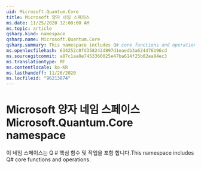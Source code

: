 ```yaml
---
uid: Microsoft.Quantum.Core
title: Microsoft 양자 네임 스페이스
ms.date: 11/25/2020 12:00:00 AM
ms.topic: article
qsharp.kind: namespace
qsharp.name: Microsoft.Quantum.Core
qsharp.summary: This namespace includes Q# core functions and operations.
ms.openlocfilehash: 634252c0fd358242d897d1eaedb3a624476b96cd
ms.sourcegitcommit: a87c1aa8e7453360025e47ba614f25b02ea84ec3
ms.translationtype: MT
ms.contentlocale: ko-KR
ms.lasthandoff: 11/26/2020
ms.locfileid: "96213874"
---
```

# <a name="microsoftquantumcore-namespace"></a><span data-ttu-id="c0ad0-102">Microsoft 양자 네임 스페이스</span><span class="sxs-lookup"><span data-stu-id="c0ad0-102">Microsoft.Quantum.Core namespace</span></span>

<span data-ttu-id="c0ad0-103">이 네임 스페이스는 Q # 핵심 함수 및 작업을 포함 합니다.</span><span class="sxs-lookup"><span data-stu-id="c0ad0-103">This namespace includes Q# core functions and operations.</span></span>

